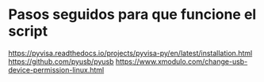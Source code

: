# Pasos seguidos para que funcione el script
https://pyvisa.readthedocs.io/projects/pyvisa-py/en/latest/installation.html
https://github.com/pyusb/pyusb
https://www.xmodulo.com/change-usb-device-permission-linux.html
